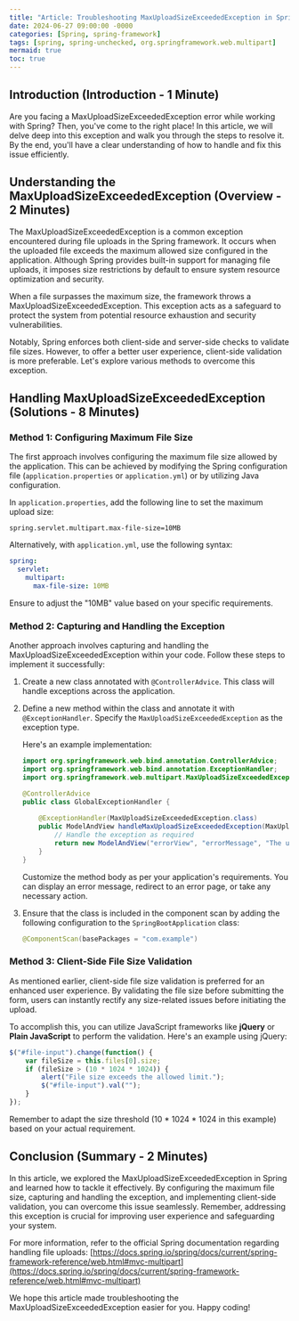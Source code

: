 ```yaml
---
title: "Article: Troubleshooting MaxUploadSizeExceededException in Spring: Exploring the Solution"
date: 2024-06-27 09:00:00 -0000
categories: [Spring, spring-framework]
tags: [spring, spring-unchecked, org.springframework.web.multipart]
mermaid: true
toc: true
---
```



## Introduction (Introduction - 1 Minute)

Are you facing a MaxUploadSizeExceededException error while working with Spring? Then, you've come to the right place! In this article, we will delve deep into this exception and walk you through the steps to resolve it. By the end, you'll have a clear understanding of how to handle and fix this issue efficiently.

## Understanding the MaxUploadSizeExceededException (Overview - 2 Minutes)

The MaxUploadSizeExceededException is a common exception encountered during file uploads in the Spring framework. It occurs when the uploaded file exceeds the maximum allowed size configured in the application. Although Spring provides built-in support for managing file uploads, it imposes size restrictions by default to ensure system resource optimization and security.

When a file surpasses the maximum size, the framework throws a MaxUploadSizeExceededException. This exception acts as a safeguard to protect the system from potential resource exhaustion and security vulnerabilities.

Notably, Spring enforces both client-side and server-side checks to validate file sizes. However, to offer a better user experience, client-side validation is more preferable. Let's explore various methods to overcome this exception.

## Handling MaxUploadSizeExceededException (Solutions - 8 Minutes)

### Method 1: Configuring Maximum File Size

The first approach involves configuring the maximum file size allowed by the application. This can be achieved by modifying the Spring configuration file (`application.properties` or `application.yml`) or by utilizing Java configuration.

In `application.properties`, add the following line to set the maximum upload size:

```properties
spring.servlet.multipart.max-file-size=10MB
```

Alternatively, with `application.yml`, use the following syntax:

```yaml
spring:
  servlet:
    multipart:
      max-file-size: 10MB
```

Ensure to adjust the "10MB" value based on your specific requirements.

### Method 2: Capturing and Handling the Exception

Another approach involves capturing and handling the MaxUploadSizeExceededException within your code. Follow these steps to implement it successfully:

1. Create a new class annotated with `@ControllerAdvice`. This class will handle exceptions across the application.

2. Define a new method within the class and annotate it with `@ExceptionHandler`. Specify the `MaxUploadSizeExceededException` as the exception type.

   Here's an example implementation:

   ```java
   import org.springframework.web.bind.annotation.ControllerAdvice;
   import org.springframework.web.bind.annotation.ExceptionHandler;
   import org.springframework.web.multipart.MaxUploadSizeExceededException;

   @ControllerAdvice
   public class GlobalExceptionHandler {
       
       @ExceptionHandler(MaxUploadSizeExceededException.class)
       public ModelAndView handleMaxUploadSizeExceededException(MaxUploadSizeExceededException e) {
           // Handle the exception as required
           return new ModelAndView("errorView", "errorMessage", "The uploaded file size exceeds the allowed limit.");
       }
   }
   ```

   Customize the method body as per your application's requirements. You can display an error message, redirect to an error page, or take any necessary action.

3. Ensure that the class is included in the component scan by adding the following configuration to the `SpringBootApplication` class:

   ```java
   @ComponentScan(basePackages = "com.example")
   ```

### Method 3: Client-Side File Size Validation

As mentioned earlier, client-side file size validation is preferred for an enhanced user experience. By validating the file size before submitting the form, users can instantly rectify any size-related issues before initiating the upload.

To accomplish this, you can utilize JavaScript frameworks like **jQuery** or **Plain JavaScript** to perform the validation. Here's an example using jQuery:

```javascript
$("#file-input").change(function() {
    var fileSize = this.files[0].size;
    if (fileSize > (10 * 1024 * 1024)) {
        alert("File size exceeds the allowed limit.");
        $("#file-input").val("");
    }
});
```

Remember to adapt the size threshold (10 * 1024 * 1024 in this example) based on your actual requirement.

## Conclusion (Summary - 2 Minutes)

In this article, we explored the MaxUploadSizeExceededException in Spring and learned how to tackle it effectively. By configuring the maximum file size, capturing and handling the exception, and implementing client-side validation, you can overcome this issue seamlessly. Remember, addressing this exception is crucial for improving user experience and safeguarding your system.

For more information, refer to the official Spring documentation regarding handling file uploads: [https://docs.spring.io/spring/docs/current/spring-framework-reference/web.html#mvc-multipart](https://docs.spring.io/spring/docs/current/spring-framework-reference/web.html#mvc-multipart)

We hope this article made troubleshooting the MaxUploadSizeExceededException easier for you. Happy coding!